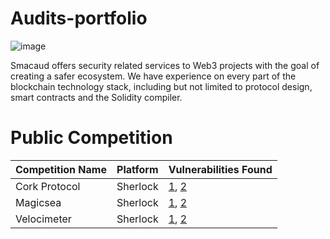 # Audits-portfolio

![image](https://github.com/user-attachments/assets/0f48dd8f-1564-4a3c-8d4c-6b006751954e)

Smacaud offers security related services to Web3 projects with the goal of creating a safer ecosystem. We have experience on every part of the blockchain technology stack, including but not limited to protocol design, smart contracts and the Solidity compiler.


# Public Competition

| Competition Name   | Platform         | Vulnerabilities Found                                      |
|--------------------|------------------|-----------------------------------------------------------|
| Cork Protocol      | Sherlock         | [1](https://github.com/sherlock-audit/2024-08-cork-protocol-judging/issues/154), [2](https://github.com/sherlock-audit/2024-08-cork-protocol-judging/issues/151) |
| Magicsea           | Sherlock         | [1](https://github.com/sherlock-audit/2024-06-magicsea-judging/issues/427), [2](https://github.com/sherlock-audit/2024-06-magicsea-judging/issues/426)         |
| Velocimeter        | Sherlock         | [1](https://github.com/sherlock-audit/2024-06-velocimeter-judging/issues/276), [2](https://github.com/sherlock-audit/2024-06-velocimeter-judging/issues/278)   |
                                      

